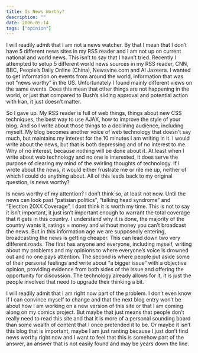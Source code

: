 ```yaml
---
title: Is News Worthy?
description: ""
date: 2006-05-14
tags: ["opinion"]
---
```


I will readily admit that I am not a news watcher.  By that I mean that I don’t have 5 different news sites in my RSS reader and I am not up on current national and world news.  This isn’t to say that I havn’t tried.  Recently I attempted to setup 5 different world news sources in my RSS reader, CNN, BBC, People’s Daily Online (China), Newsvine.com and Al Jazeera.  I wanted to get information on events from around the world, information that was not “news worthy” in the US.  Unfortunately I found mainly different views on the same events.  Does this mean that other things are not happening in the world, or just that compared to Bush’s sliding approval and potential action with Iran, it just doesn’t matter.

So I gave up.  My RSS reader is full of web things, things about new CSS techniques, the best way to use AJAX, how to improve the style of your blog.  And so I write about those things to a declining audience, including myself.  My blog becomes another voice of web technology that doesn’t say much, but maintains my interest for the 10 minutes I am writing in it.  I would write about the news, but that is both depressing and of no interest to me.  Why of no interest, because nothing will be done about it.  At least when I write about web technology and no one is interested, it does serve the purpose of clearing my mind of the swirling thoughts of technology.  If I wrote about the news, it would either frustrate me or rile me up, neither of which I could do anything about.  All of this leads back to my original question, is news worthy?

Is news worthy of my attention?  I don’t think so, at least not now.  Until the news can look past “patisian politics”, “talking head syndrome” and “Election 20XX Coverage”, I dont think it is worth my time.  This is not to say it isn’t important, it just isn’t important enough to warrant the total coverage that it gets in this country.  I understand why it is done, the majority of the country wants it, ratings = money and without money you can’t broadcast the news.  But in this information age we are supposedly entering, broadcasting the news is getting cheaper.  This can lead down two very different roads.  The first has anyone and everyone, including myself, writing about my problems and my opinions to where everyone’s voice is drowned out and no one pays attention.  The second is where people put aside some of their personal feelings and write about “a bigger issue” with a objective opinion, providing evidence from both sides of the issue and offering the opportunity for discussion.  The technology already allows for it, it is just the people involved that need to upgrade their thinking a bit.

I will readily admit that I am right now part of the problem.  I don’t even know if I can convince myself to change and that the next blog entry won’t be about how I am working on a new version of this site or that I am coming along on my comics project.  But maybe that just means that people don’t really need to read this site and that it is more of a personal sounding board than some wealth of content that I once pretended it to be.  Or maybe it isn’t this blog that is important, maybe I am just ranting because I just don’t find news worthy right now and I want to feel that this is somehow part of the answer, an answer that is not easily found and may be years down the line.